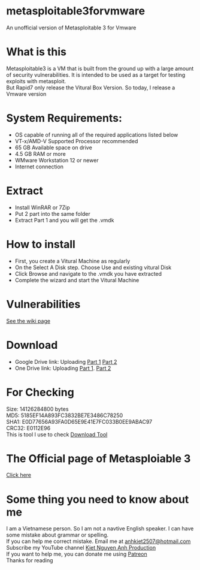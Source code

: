 # metasploitable3forvmware
An unofficial version of Metasploitable 3 for Vmware
# What is this
Metasploitable3 is a VM that is built from the ground up with a large amount of security vulnerabilities. It is intended to be used as a target for testing exploits with metasploit.
<br>
But Rapid7 only release the Vitural Box Version. So today, I release a Vmware version
# System Requirements:
- OS capable of running all of the required applications listed below
- VT-x/AMD-V Supported Processor recommended
- 65 GB Available space on drive
- 4.5 GB RAM or more
- WMware Workstation 12 or newer
- Internet connection
# Extract
- Install WinRAR or 7Zip
- Put 2 part into the same folder
- Extract Part 1 and you will get the .vmdk
# How to install
- First, you create a Vitural Machine as regularly
- On the Select A Disk step. Choose Use and existing vitural Disk
- Click Browse and navigate to the .vmdk you have extracted
- Complete the wizard and start the Vitural Machine
# Vulnerabilities
<a href="https://github.com/rapid7/metasploitable3/wiki/Vulnerabilities">See the wiki page</a>
# Download
- Google Drive link: Uploading
<a href="">Part 1</a>
<a href="">Part 2</a>
- One Drive link: Uploading
<a href="">Part 1</a>.
<a href="">Part 2</a>
# For Checking
Size: 14126284800 bytes
<br>
MD5: 5185EF14A893FC3832BE7E3486C78250
<br>
SHA1: E0D77656A93FA0D65E9E41E7FC033B0EE9ABAC97
<br>
CRC32: E0112E96
<br>
This is tool I use to check
<a href="">Download Tool</a>
# The Official page of Metasploiable 3
<a href="https://github.com/rapid7/metasploitable3">Click here</a>
# Some thing you need to know about me
I am a Vietnamese person. So I am not a navtive English speaker. I can have some mistake about grammar or spelling.
<br>
If you can help me correct mistake. Email me at anhkiet2507@hotmail.com
<br>
Subscribe my YouTube channel <a href="https://www.youtube.com/c/KietNguyenAnhProduction"> Kiet Nguyen Anh Production </a>
<br>
If you want to help me, you can donate me using <a href="https://www.patreon.com/kietnguyenanhproduction"> Patreon </a>
<br>
Thanks for reading
